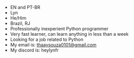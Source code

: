 - EN and PT-BR
- Lyn
- He/Him
- Brazil, RJ
- Professionally inexperient Python programmer
- Very fast learner, can learn anything in less than a week
- Looking for a job related to Python
- My email is: thaaysouza0101@gmail.com
- My discord is: heylynfr
